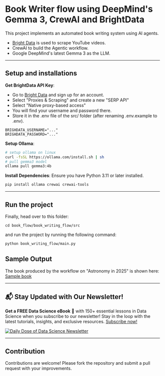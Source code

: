 # Book Writer flow using DeepMind's Gemma 3, CrewAI and BrightData

This project implements an automated book writing system using AI agents.
- [Bright Data](https://brdta.com/dailydoseofds) is used to scrape YouTube videos.
- CrewAI to build the Agentic workflow.
- Google DeepMind's latest Gemma 3 as the LLM.


---
## Setup and installations

**Get BrightData API Key**:
- Go to [Bright Data](https://brdta.com/dailydoseofds) and sign up for an account.
- Select "Proxies & Scraping" and create a new "SERP API"
- Select "Native proxy-based access"
- You will find your username and password there.
- Store it in the .env file of the src/ folder (after renaming .env.example to .env).


```
BRIGHDATA_USERNAME="..."
BRIGHDATA_PASSWORD="..."
```

**Setup Ollama**:
   ```bash
   # setup ollama on linux 
   curl -fsSL https://ollama.com/install.sh | sh
   # pull gemma3 model
   ollama pull gemma3:4b 
   ```


**Install Dependencies**:
   Ensure you have Python 3.11 or later installed.
   ```bash
   pip install ollama crewai crewai-tools
   ```

---

## Run the project

Finally, head over to this folder:
```
cd book_flow/book_writing_flow/src
```

and run the project by running the following command:

```bash
python book_writing_flow/main.py
```

## Sample Output

The book produced by the workflow on "Astronomy in 2025" is shown here: [Sample book](Final_book.pdf)

---

## 📬 Stay Updated with Our Newsletter!
**Get a FREE Data Science eBook** 📖 with 150+ essential lessons in Data Science when you subscribe to our newsletter! Stay in the loop with the latest tutorials, insights, and exclusive resources. [Subscribe now!](https://join.dailydoseofds.com)

[![Daily Dose of Data Science Newsletter](https://github.com/patchy631/ai-engineering/blob/main/resources/join_ddods.png)](https://join.dailydoseofds.com)

---

## Contribution

Contributions are welcome! Please fork the repository and submit a pull request with your improvements.
